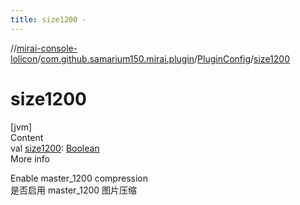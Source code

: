 ```yaml
---
title: size1200 -
---
```

//[mirai-console-lolicon](../../../index.md)/[com.github.samarium150.mirai.plugin](../index.md)/[PluginConfig](index.md)/[size1200](size1200.md)



# size1200  
[jvm]  
Content  
val [size1200](size1200.md): [Boolean](https://kotlinlang.org/api/latest/jvm/stdlib/kotlin/-boolean/index.html)  
More info  


Enable master_1200 compression <br> 是否启用 master_1200 图片压缩

  



